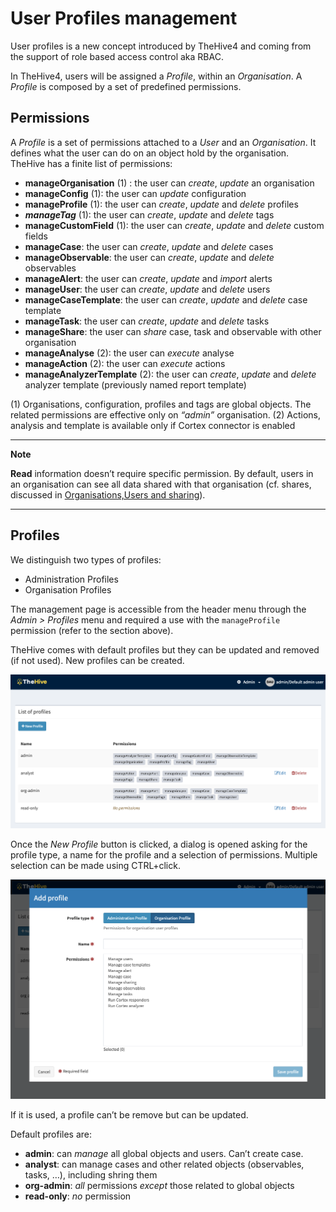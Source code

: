 # User Profiles management

User profiles is a new concept introduced by TheHive4 and coming from the support of role based access control aka RBAC.

In TheHive4, users will be assigned a *Profile*, within an *Organisation*. A *Profile* is composed by a set of predefined permissions.


## Permissions

A *Profile* is a set of permissions attached to a *User* and an *Organisation*. It defines what the user can do on an object hold by the organisation. TheHive has a finite list of permissions:

- **manageOrganisation** (1) : the user can *create*, *update* an organisation
- **manageConfig** (1): the user can *update* configuration
- **manageProfile** (1): the user can *create*, *update* and *delete* profiles
- ***manageTag*** (1): the user can *create*, *update* and *delete* tags
- **manageCustomField** (1): the user can *create*, *update* and *delete* custom fields
- **manageCase**: the user can *create*, *update* and *delete* cases
- **manageObservable**: the user can *create*, *update* and *delete* observables
- **manageAlert**: the user can *create*, *update* and *import* alerts
- **manageUser**: the user can *create*, *update* and *delete* users
- **manageCaseTemplate**: the user can *create*, *update* and *delete* case template
- **manageTask**: the user can *create*, *update* and *delete* tasks
- **manageShare**: the user can *share* case, task and observable with other organisation
- **manageAnalyse** (2): the user can *execute* analyse
- **manageAction** (2): the user can *execute* actions
- **manageAnalyzerTemplate** (2): the user can *create*, *update* and *delete* analyzer template (previously named report template)

(1) Organisations, configuration, profiles and tags are global objects. The related permissions are effective only on *“admin”* organisation.
(2) Actions, analysis and template is available only if Cortex connector is enabled

---

**Note**

**Read** information doesn’t require specific permission. By default, users in an organisation can see all data shared with that organisation (cf. shares, discussed in [Organisations,Users and sharing](../organisation-managers/organisations-users-sharing.md)).

---



## Profiles

We distinguish two types of profiles:

- Administration Profiles
- Organisation Profiles

The management page is accessible from the header menu through the *Admin > Profiles* menu and required a use with the `manageProfile` permission (refer to the section above).



TheHive comes with default profiles but they can be updated and removed (if not used). New profiles can be created.

![list profiles](./images/admin-list-profile.png)

Once the *New Profile* button is clicked, a dialog is opened asking for the profile type, a name for the profile and a selection of permissions. Multiple selection can be made using CTRL+click.



![create profiles](./images/admin-add-profile.png)

If it is used, a profile can’t be remove but can be updated.

Default profiles are:

- **admin**: can *manage* all global objects and users. Can’t create case.
- **analyst**: can manage cases and other related objects (observables, tasks, …), including shring them
- **org-admin**: *all* permissions *except* those related to global objects
- **read-only**: *no* permission

